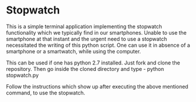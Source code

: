 # Stopwatch
This is a simple terminal application implementing the stopwatch functionality which we typically find in our smartphones. Unable to use the smartphone at that instant and the urgent need to use a stopwatch necessitated the writing of this python script. One can use it in absence of a smartphone or a smartwatch, while using the computer. 

This can be used if one has python 2.7 installed. Just fork and clone the repository. Then go inside the cloned directory and type - python stopwatch.py

Follow the instructions which show up after executing the above mentioned command, to use the stopwatch.
